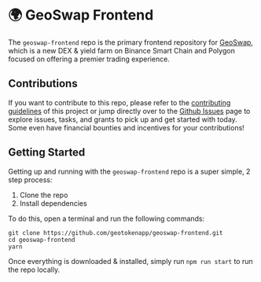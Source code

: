 # 🌍 GeoSwap Frontend

The `geoswap-frontend` repo is the primary frontend repository for [GeoSwap](https://geoswap.app), which is a new DEX & yield farm on Binance Smart Chain and Polygon focused on offering a premier trading experience.

## Contributions

If you want to contribute to this repo, please refer to the [contributing guidelines](./CONTRIBUTING.md) of this project or jump directly over to the [Github Issues](https://github.com/geotokenapp/geoswap-frontend/issues) page to explore issues, tasks, and grants to pick up and get started with today. Some even have financial bounties and incentives for your contributions!

## Getting Started

Getting up and running with the `geoswap-frontend` repo is a super simple, 2 step process:

1. Clone the repo
2. Install dependencies

To do this, open a terminal and run the following commands:

```
git clone https://github.com/geotokenapp/geoswap-frontend.git
cd geoswap-frontend
yarn
```

Once everything is downloaded & installed, simply run `npm run start` to run the repo locally.

